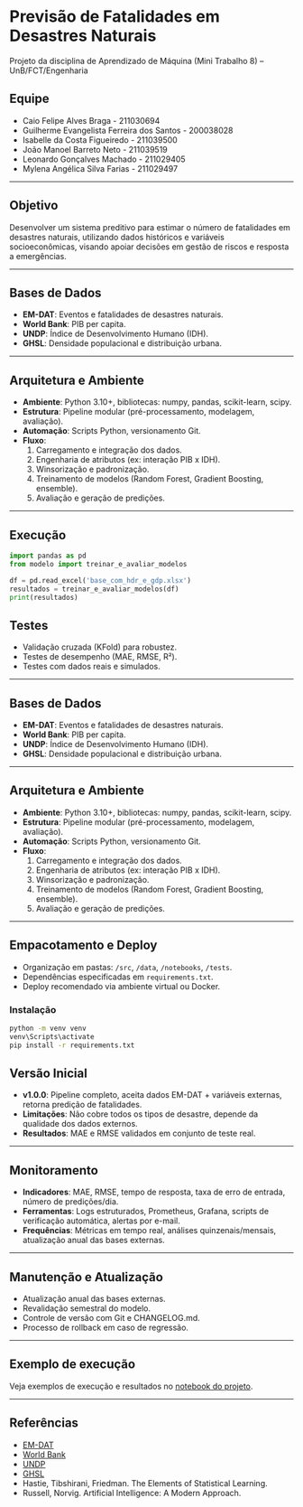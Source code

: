 # Previsão de Fatalidades em Desastres Naturais

Projeto da disciplina de Aprendizado de Máquina (Mini Trabalho 8) – UnB/FCT/Engenharia

## Equipe

- Caio Felipe Alves Braga - 211030694
- Guilherme Evangelista Ferreira dos Santos - 200038028
- Isabelle da Costa Figueiredo - 211039500
- João Manoel Barreto Neto - 211039519
- Leonardo Gonçalves Machado - 211029405
- Mylena Angélica Silva Farias - 211029497

---

## Objetivo

Desenvolver um sistema preditivo para estimar o número de fatalidades em desastres naturais, utilizando dados históricos e variáveis socioeconômicas, visando apoiar decisões em gestão de riscos e resposta a emergências.

---

## Bases de Dados

- **EM-DAT**: Eventos e fatalidades de desastres naturais.
- **World Bank**: PIB per capita.
- **UNDP**: Índice de Desenvolvimento Humano (IDH).
- **GHSL**: Densidade populacional e distribuição urbana.

---

## Arquitetura e Ambiente

- **Ambiente**: Python 3.10+, bibliotecas: numpy, pandas, scikit-learn, scipy.
- **Estrutura**: Pipeline modular (pré-processamento, modelagem, avaliação).
- **Automação**: Scripts Python, versionamento Git.
- **Fluxo**:
  1. Carregamento e integração dos dados.
  2. Engenharia de atributos (ex: interação PIB x IDH).
  3. Winsorização e padronização.
  4. Treinamento de modelos (Random Forest, Gradient Boosting, ensemble).
  5. Avaliação e geração de predições.

---

## Execução

```python
import pandas as pd
from modelo import treinar_e_avaliar_modelos

df = pd.read_excel('base_com_hdr_e_gdp.xlsx')
resultados = treinar_e_avaliar_modelos(df)
print(resultados)
```

## Testes

- Validação cruzada (KFold) para robustez.
- Testes de desempenho (MAE, RMSE, R²).
- Testes com dados reais e simulados.

---

## Bases de Dados

- **EM-DAT**: Eventos e fatalidades de desastres naturais.
- **World Bank**: PIB per capita.
- **UNDP**: Índice de Desenvolvimento Humano (IDH).
- **GHSL**: Densidade populacional e distribuição urbana.

---


## Arquitetura e Ambiente

- **Ambiente**: Python 3.10+, bibliotecas: numpy, pandas, scikit-learn, scipy.
- **Estrutura**: Pipeline modular (pré-processamento, modelagem, avaliação).
- **Automação**: Scripts Python, versionamento Git.
- **Fluxo**:
  1. Carregamento e integração dos dados.
  2. Engenharia de atributos (ex: interação PIB x IDH).
  3. Winsorização e padronização.
  4. Treinamento de modelos (Random Forest, Gradient Boosting, ensemble).
  5. Avaliação e geração de predições.

---


## Empacotamento e Deploy

- Organização em pastas: `/src`, `/data`, `/notebooks`, `/tests`.
- Dependências especificadas em `requirements.txt`.
- Deploy recomendado via ambiente virtual ou Docker.

### Instalação

```bash
python -m venv venv
venv\Scripts\activate
pip install -r requirements.txt
```

## Versão Inicial

- **v1.0.0**: Pipeline completo, aceita dados EM-DAT + variáveis externas, retorna predição de fatalidades.
- **Limitações**: Não cobre todos os tipos de desastre, depende da qualidade dos dados externos.
- **Resultados**: MAE e RMSE validados em conjunto de teste real.

---

## Monitoramento

- **Indicadores**: MAE, RMSE, tempo de resposta, taxa de erro de entrada, número de predições/dia.
- **Ferramentas**: Logs estruturados, Prometheus, Grafana, scripts de verificação automática, alertas por e-mail.
- **Frequências**: Métricas em tempo real, análises quinzenais/mensais, atualização anual das bases externas.

---

## Manutenção e Atualização

- Atualização anual das bases externas.
- Revalidação semestral do modelo.
- Controle de versão com Git e CHANGELOG.md.
- Processo de rollback em caso de regressão.

---

## Exemplo de execução

Veja exemplos de execução e resultados no [notebook do projeto](https://colab.research.google.com/drive/1uu6xEDh3iMkeyktb6D9WG4GoOFbg_fcN?usp=sharing#scrollTo=LamNB2hK5h8b).

---

## Referências

- [EM-DAT](https://www.emdat.be)
- [World Bank](https://data.worldbank.org)
- [UNDP](https://hdr.undp.org)
- [GHSL](https://ghsl.jrc.ec.europa.eu)
- Hastie, Tibshirani, Friedman. The Elements of Statistical Learning.
- Russell, Norvig. Artificial Intelligence: A Modern Approach.